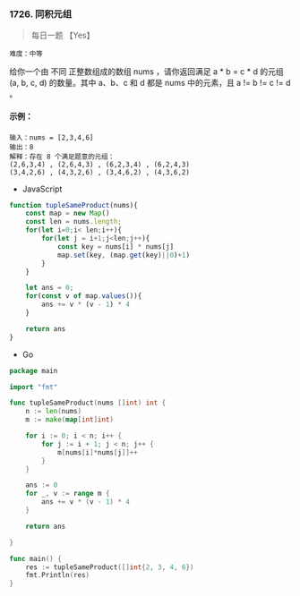 ### 1726. 同积元组

> 每日一题 【Yes】

`难度：中等`

给你一个由 不同 正整数组成的数组 nums ，请你返回满足 a * b = c * d 的元组 (a, b, c, d) 的数量。其中 a、b、c 和 d 都是 nums 中的元素，且 a != b != c != d 。

#### 示例：
```angular2html
输入：nums = [2,3,4,6]
输出：8
解释：存在 8 个满足题意的元组：
(2,6,3,4) , (2,6,4,3) , (6,2,3,4) , (6,2,4,3)
(3,4,2,6) , (4,3,2,6) , (3,4,6,2) , (4,3,6,2)
```

- JavaScript
```javascript
function tupleSameProduct(nums){
    const map = new Map()
    const len = nums.length;
    for(let i=0;i< len;i++){
        for(let j = i+1;j<len;j++){
            const key = nums[i] * nums[j]
            map.set(key, (map.get(key)||0)+1)
        }
    }

    let ans = 0;
    for(const v of map.values()){
        ans += v * (v - 1) * 4
    }

    return ans
}

```

- Go
```go
package main

import "fmt"

func tupleSameProduct(nums []int) int {
	n := len(nums)
	m := make(map[int]int)

	for i := 0; i < n; i++ {
		for j := i + 1; j < n; j++ {
			m[nums[i]*nums[j]]++
		}
	}

	ans := 0
	for _, v := range m {
		ans += v * (v - 1) * 4
	}

	return ans

}

func main() {
	res := tupleSameProduct([]int{2, 3, 4, 6})
	fmt.Println(res)
}

```